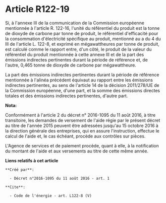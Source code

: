 # Article R122-19

Si, à l'annexe III de la communication de la Commission européenne mentionnée à l'article R. 122-16, l'unité du référentiel
du produit est la tonne de dioxyde de carbone par tonne de produit, le référentiel d'efficacité pour la consommation
d'électricité spécifique au produit, mentionné au a du 4 du III de l'article L. 122-8, et exprimé en mégawattheures par tonne
de produit, est calculé comme le rapport entre, d'un côté, le produit de la valeur du référentiel du produit mentionnée à
cette annexe III et de la part des émissions indirectes pertinentes durant la période de référence et, de l'autre, 0,465
tonne de dioxyde de carbone par mégawattheure. 

La part des émissions indirectes pertinentes durant la période de référence mentionnée à l'alinéa précédent équivaut au
rapport entre les émissions indirectes pertinentes, au sens de l'article 14 de la décision 2011/278/UE de la Commission
européenne, d'une part, et la somme des émissions directes totales et des émissions indirectes pertinentes, d'autre part.

**Nota:**

Conformément à l'article 2 du décret n° 2016-1095 du 11 août 2016, à titre transitoire, les demandes de versement de l'aide
régie par le présent décret au titre de l'année 2015 peuvent être adressées jusqu'au 15 octobre 2016 à la direction générale
des entreprises, qui en assure l'instruction, effectue le calcul de l'aide et, le cas échéant, procède aux contrôles sur
pièces.

L'Agence de services et de paiement procède, quant à elle, à la notification du montant de l'aide et aux versements au titre
de cette même année.

**Liens relatifs à cet article**

	**Créé par**:

	  - Décret n°2016-1095 du 11 août 2016 - art. 1

	**Cite**:

	  - Code de l'énergie - art. L122-8 (V)
